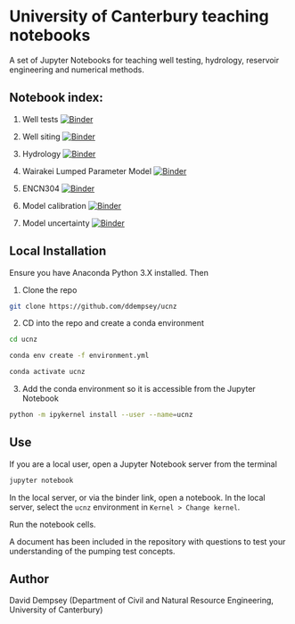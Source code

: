 # University of Canterbury teaching notebooks
A set of Jupyter Notebooks for teaching well testing, hydrology, reservoir engineering and numerical methods.

## Notebook index:

1. Well tests [![Binder](https://mybinder.org/badge_logo.svg)](https://mybinder.org/v2/gh/ddempsey/ucnz/HEAD?filepath=well_test.ipynb)

2. Well siting [![Binder](https://mybinder.org/badge_logo.svg)](https://mybinder.org/v2/gh/ddempsey/ucnz/HEAD?filepath=well_siting.ipynb)

3. Hydrology [![Binder](https://mybinder.org/badge_logo.svg)](https://mybinder.org/v2/gh/ddempsey/ucnz/HEAD?filepath=hydrology.ipynb)

4. Wairakei Lumped Parameter Model [![Binder](https://mybinder.org/badge_logo.svg)](https://mybinder.org/v2/gh/ddempsey/ucnz/HEAD?filepath=wairakei.ipynb)

5. ENCN304 [![Binder](https://mybinder.org/badge_logo.svg)](https://mybinder.org/v2/gh/ddempsey/ucnz/HEAD?filepath=ENCN304.ipynb)

6. Model calibration [![Binder](https://mybinder.org/badge_logo.svg)](https://mybinder.org/v2/gh/ddempsey/ucnz/HEAD?filepath=calibration.ipynb)

7. Model uncertainty [![Binder](https://mybinder.org/badge_logo.svg)](https://mybinder.org/v2/gh/ddempsey/ucnz/HEAD?filepath=uncertainty.ipynb)

## Local Installation

Ensure you have Anaconda Python 3.X installed. Then

1. Clone the repo

```bash
git clone https://github.com/ddempsey/ucnz
```

2. CD into the repo and create a conda environment

```bash
cd ucnz

conda env create -f environment.yml

conda activate ucnz
```

3. Add the conda environment so it is accessible from the Jupyter Notebook

```bash
python -m ipykernel install --user --name=ucnz
```

## Use

If you are a local user, open a Jupyter Notebook server from the terminal

```bash
jupyter notebook
```

In the local server, or via the binder link, open a notebook. In the local server, select the `ucnz` environment in `Kernel > Change kernel`.

Run the notebook cells.

A document has been included in the repository with questions to test your understanding of the pumping test concepts.

## Author

David Dempsey (Department of Civil and Natural Resource Engineering, University of Canterbury)
